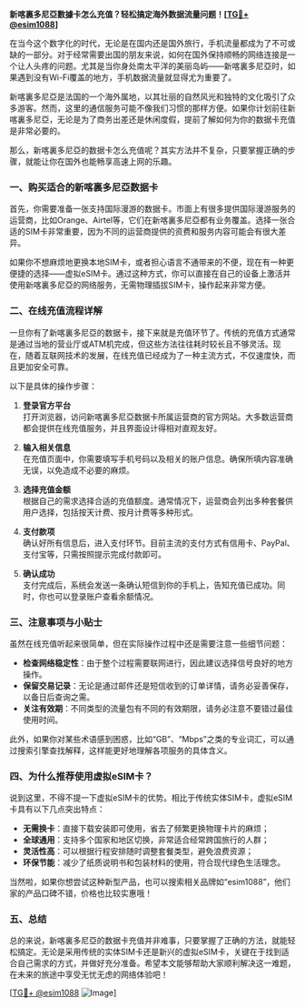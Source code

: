 **新喀裏多尼亞數據卡怎么充值？轻松搞定海外数据流量问题！[[TG💪+ @esim1088](https://t.me/s/esim1088)]**

在当今这个数字化的时代，无论是在国内还是国外旅行，手机流量都成为了不可或缺的一部分。对于经常需要出国的朋友来说，如何在国外保持顺畅的网络连接是一个让人头疼的问题。尤其是当你身处南太平洋的美丽岛屿——新喀裏多尼亞时，如果遇到没有Wi-Fi覆盖的地方，手机数据流量就显得尤为重要了。

新喀裏多尼亞是法国的一个海外属地，以其壮丽的自然风光和独特的文化吸引了众多游客。然而，这里的通信服务可能不像我们习惯的那样方便。如果你计划前往新喀裏多尼亞，无论是为了商务出差还是休闲度假，提前了解如何为你的数据卡充值是非常必要的。

那么，新喀裏多尼亞的数据卡怎么充值呢？其实方法并不复杂，只要掌握正确的步骤，就能让你在国外也能畅享高速上网的乐趣。

### **一、购买适合的新喀裏多尼亞数据卡**

首先，你需要准备一张支持国际漫游的数据卡。市面上有很多提供国际漫游服务的运营商，比如Orange、Airtel等，它们在新喀裏多尼亞都有业务覆盖。选择一张合适的SIM卡非常重要，因为不同的运营商提供的资费和服务内容可能会有很大差异。

如果你不想麻烦地更换本地SIM卡，或者担心语言不通带来的不便，现在有一种更便捷的选择——虚拟eSIM卡。通过这种方式，你可以直接在自己的设备上激活并使用新喀裏多尼亞的网络服务，无需物理插拔SIM卡，操作起来非常方便。

### **二、在线充值流程详解**

一旦你有了新喀裏多尼亞的数据卡，接下来就是充值环节了。传统的充值方式通常是通过当地的营业厅或ATM机完成，但这些方法往往耗时较长且不够灵活。现在，随着互联网技术的发展，在线充值已经成为了一种主流方式，不仅速度快，而且更加安全可靠。

以下是具体的操作步骤：

1. **登录官方平台**  
   打开浏览器，访问新喀裏多尼亞数据卡所属运营商的官方网站。大多数运营商都会提供在线充值服务，并且界面设计得相对直观友好。

2. **输入相关信息**  
   在充值页面中，你需要填写手机号码以及相关的账户信息。确保所填内容准确无误，以免造成不必要的麻烦。

3. **选择充值金额**  
   根据自己的需求选择合适的充值额度。通常情况下，运营商会列出多种套餐供用户选择，包括按天计费、按月计费等多种形式。

4. **支付款项**  
   确认好所有信息后，进入支付环节。目前主流的支付方式有信用卡、PayPal、支付宝等，只需按照提示完成付款即可。

5. **确认成功**  
   支付完成后，系统会发送一条确认短信到你的手机上，告知充值已成功。同时，你也可以登录账户查看余额情况。

### **三、注意事项与小贴士**

虽然在线充值听起来很简单，但在实际操作过程中还是需要注意一些细节问题：

- **检查网络稳定性**：由于整个过程需要联网进行，因此建议选择信号良好的地方操作。
- **保留交易记录**：无论是通过邮件还是短信收到的订单详情，请务必妥善保存，以备日后查询之需。
- **关注有效期**：不同类型的流量包有不同的有效期限，请务必注意不要错过最佳使用时间。

此外，如果你对某些术语感到困惑，比如“GB”、“Mbps”之类的专业词汇，可以通过搜索引擎查找解释，这样能更好地理解各项服务的具体含义。

### **四、为什么推荐使用虚拟eSIM卡？**

说到这里，不得不提一下虚拟eSIM卡的优势。相比于传统实体SIM卡，虚拟eSIM卡具有以下几点突出特点：

- **无需换卡**：直接下载安装即可使用，省去了频繁更换物理卡片的麻烦；
- **全球通用**：支持多个国家和地区切换，非常适合经常跨国旅行的人群；
- **灵活性高**：可以根据行程安排随时调整套餐类型，避免浪费资源；
- **环保节能**：减少了纸质说明书和包装材料的使用，符合现代绿色生活理念。

当然啦，如果你想尝试这种新型产品，也可以搜索相关品牌如“esim1088”，他们家的产品口碑不错，价格也比较实惠哦！

### **五、总结**

总的来说，新喀裏多尼亞的数据卡充值并非难事，只要掌握了正确的方法，就能轻松搞定。无论是采用传统的实体SIM卡还是新兴的虚拟eSIM卡，关键在于找到适合自己需求的方式，并做好充分准备。希望本文能够帮助大家顺利解决这一难题，在未来的旅途中享受无忧无虑的网络体验吧！

[[TG💪+ @esim1088](https://t.me/s/esim1088) ![Image](https://i.postimg.cc/4NQfJmqS/Snipaste-2025-05-13-00-14-12.png)]